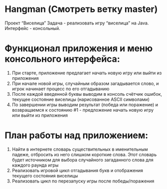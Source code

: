 # Hangman (Смотреть ветку master)
Проект “Виселица”
Задача - реализовать игру “виселица” на Java. Интерфейс - консольный.
# Функционал приложения и меню консольного интерфейса:
1. При старте, приложение предлагает начать новую игру или выйти из приложения
2. При начале новой игры, случайным образом загадывается слово, и игрок начинает процесс по его отгадыванию
3. После каждой введенной буквы выводим в консоль счётчик ошибок, текущее состояние виселицы (нарисованное ASCII символами)
4. По завершении игры выводим результат (победа или поражение) и возвращаемся к состоянию #1 - предложение начать новую игру или выйти из приложения
# План работы над приложением:
1. Найти в интернете словарь существительных в именительным падеже, отбросить из него слишком короткие слова. Этот словарь будет источником для выбора случайного загаданного слова для каждого раунда игры
2. Реализовать игровой цикл отгадывания букв и отображения текущего состояния виселицы
3. Реализовать цикл по перезапуску игры после победы/поражения
